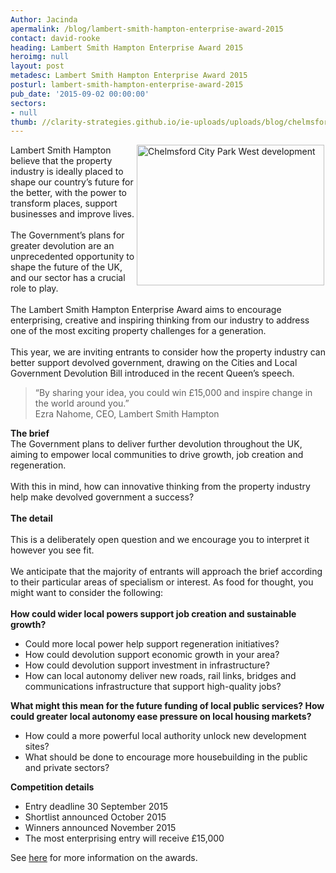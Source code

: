 ```yaml
---
Author: Jacinda
apermalink: /blog/lambert-smith-hampton-enterprise-award-2015
contact: david-rooke
heading: Lambert Smith Hampton Enterprise Award 2015
heroimg: null
layout: post
metadesc: Lambert Smith Hampton Enterprise Award 2015
posturl: lambert-smith-hampton-enterprise-award-2015
pub_date: '2015-09-02 00:00:00'
sectors:
- null
thumb: //clarity-strategies.github.io/ie-uploads/uploads/blog/chelmsford_office_mini.jpg
---
```


<p><img alt='Chelmsford City Park West development' src='//clarity-strategies.github.io/ie-uploads/uploads/blog/Chelmsford_office_300.jpg' style='width: 300px; height: 225px; margin-left: 2px; margin-right: 2px; float: right;'/>Lambert Smith Hampton believe that the property industry is ideally placed to shape our country’s future for the better, with the power to transform places, support businesses and improve lives.<br/><br/>	The Government’s plans for greater devolution are an unprecedented opportunity to shape the future of the UK, and our sector has a crucial role to play.<br/><br/>	The Lambert Smith Hampton Enterprise Award aims to encourage enterprising, creative and inspiring thinking from our industry to address one of the most exciting property challenges for a generation.<br/><br/>	This year, we are inviting entrants to consider how the property industry can better support devolved government, drawing on the Cities and Local Government Devolution Bill introduced in the recent Queen’s speech.</p><blockquote><p>		“By sharing your idea, you could win £15,000 and inspire change in the world around you.”<br/>		Ezra Nahome, CEO, Lambert Smith Hampton</p></blockquote><p><strong>The brief</strong><br/>	The Government plans to deliver further devolution throughout the UK, aiming to empower local communities to drive growth, job creation and regeneration.<br/><br/>	With this in mind, how can innovative thinking from the property industry help make devolved government a success?<br/><br/><strong>The detail</strong><br/><br/>	This is a deliberately open question and we encourage you to interpret it however you see fit.<br/><br/>	We anticipate that the majority of entrants will approach the brief according to their particular areas of specialism or interest. As food for thought, you might want to consider the following:<br/><br/><strong>How could wider local powers support job creation and sustainable growth?</strong></p><ul><li>		Could more local power help support regeneration initiatives?</li><li>		How could devolution support economic growth in your area?</li><li>		How could devolution support investment in infrastructure?</li><li>		How can local autonomy deliver new roads, rail links, bridges and communications infrastructure that support high-quality jobs?</li></ul><p><strong>What might this mean for the future funding of local public services? How could greater local autonomy ease pressure on local housing markets?</strong></p><ul><li>		How could a more powerful local authority unlock new development sites?</li><li>		What should be done to encourage more housebuilding in the public and private sectors?</li></ul><p><strong>Competition details</strong></p><ul><li>		Entry deadline 30 September 2015</li><li>		Shortlist announced October 2015</li><li>		Winners announced November 2015</li><li>		The most enterprising entry will receive £15,000</li></ul><p>	See <a href='http://www.lsh.co.uk/EnterpriseAward' target='_blank'>here</a> for more information on the awards.</p>